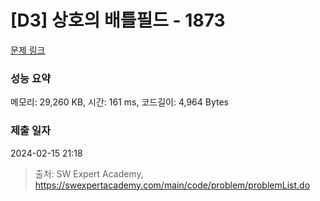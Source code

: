 # [D3] 상호의 배틀필드 - 1873 

[문제 링크](https://swexpertacademy.com/main/code/problem/problemDetail.do?contestProbId=AV5LyE7KD2ADFAXc) 

### 성능 요약

메모리: 29,260 KB, 시간: 161 ms, 코드길이: 4,964 Bytes

### 제출 일자

2024-02-15 21:18



> 출처: SW Expert Academy, https://swexpertacademy.com/main/code/problem/problemList.do